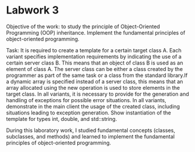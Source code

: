 # Labwork 3

Objective of the work: to study the principle of Object-Oriented Programming (OOP) inheritance. Implement the fundamental principles of object-oriented programming.

Task:
It is required to create a template for a certain target class A. Each variant specifies implementation requirements by indicating the use of a certain server class B. This means that an object of class B is used as an element of class A. The server class can be either a class created by the programmer as part of the same task or a class from the standard library.If a dynamic array is specified instead of a server class, this means that an array allocated using the new operation is used to store elements in the target class. In all variants, it is necessary to provide for the generation and handling of exceptions for possible error situations. In all variants, demonstrate in the main client the usage of the created class, including situations leading to exception generation. Show instantiation of the template for types int, double, and std::string.

During this laboratory work, I studied fundamental concepts (classes, subclasses, and methods) and learned to implement the fundamental principles of object-oriented programming.
